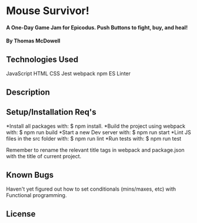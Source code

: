 # Mouse Survivor!

#### A One-Day Game Jam for Epicodus. Push Buttons to fight, buy, and heal!

#### By Thomas McDowell

## Technologies Used

JavaScript
HTML
CSS
Jest
webpack
npm
ES Linter

## Description

## Setup/Installation Req's

*Install all packages with: $ npm install.
*Build the project using webpack with: $ npm run build
*Start a new Dev server with: $ npm run start
*Lint JS files in the src folder with: $ npm run lint
*Run tests with: $ npm run test

Remember to rename the relevant title tags in webpack and package.json with the title of current project.

## Known Bugs

Haven't yet figured out how to set conditionals (mins/maxes, etc) with Functional programming.

## License